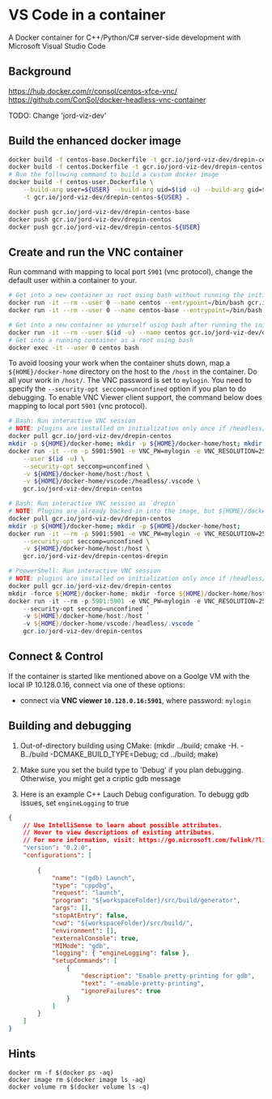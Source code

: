 # VS Code in a container
A Docker container for C++/Python/C# server-side development with Microsoft Visual Studio Code

## Background
https://hub.docker.com/r/consol/centos-xfce-vnc/
https://github.com/ConSol/docker-headless-vnc-container

TODO: Change 'jord-viz-dev'

## Build the enhanced docker image
```bash
docker build -f centos-base.Dockerfile -t gcr.io/jord-viz-dev/drepin-centos-base .
docker build -f centos.Dockerfile -t gcr.io/jord-viz-dev/drepin-centos .
# Run the following command to build a custom docker image
docker build -f centos-user.Dockerfile \
    --build-arg user=${USER} --build-arg uid=$(id -u) --build-arg gid=$(id -g) \
    -t gcr.io/jord-viz-dev/drepin-centos-${USER} .

docker push gcr.io/jord-viz-dev/drepin-centos-base
docker push gcr.io/jord-viz-dev/drepin-centos
docker push gcr.io/jord-viz-dev/drepin-centos-${USER}

```

## Create and run the VNC container
Run command with mapping to local port `5901` (vnc protocol), change the default user within a container to your. 
```Bash
# Get into a new container as root using bash without running the initialization script
docker run -it --rm --user 0 --name centos --entrypoint=/bin/bash gcr.io/jord-viz-dev/drepin-centos
docker run -it --rm --user 0 --name centos-base --entrypoint=/bin/bash gcr.io/jord-viz-dev/drepin-centos-base

# Get into a new container as yourself using bash after running the initialization script
docker run -it --rm --user $(id -u) --name centos gcr.io/jord-viz-dev/drepin-centos bash
# Get into a running container as a root using bash
docker exec -it --user 0 centos bash
```
To avoid loosing your work when the container shuts down, map a `${HOME}/docker-home` directory on the host 
to the `/host` in the container. Do all your work in `/host/`. The VNC password is set to `mylogin`. You need to specify the `--security-opt seccomp=unconfined` option if you plan to do debugging. To enable VNC Viewer client  support, the command below does mapping to local port `5901` (vnc protocol).

```Bash
# Bash: Run interactive VNC session 
# NOTE: plugins are installed on initialization only once if /headless/.vscode is mounted
docker pull gcr.io/jord-viz-dev/drepin-centos
mkdir -p ${HOME}/docker-home; mkdir -p ${HOME}/docker-home/host; mkdir -p ${HOME}/docker-home/vscode
docker run -it --rm -p 5901:5901 -e VNC_PW=mylogin -e VNC_RESOLUTION=2560x1440 --name centos \
    --user $(id -u) \
    --security-opt seccomp=unconfined \
    -v ${HOME}/docker-home/host:/host \
    -v ${HOME}/docker-home/vscode:/headless/.vscode \
    gcr.io/jord-viz-dev/drepin-centos

# Bash: Run interactive VNC session as `drepin`
# NOTE: Plugins are already backed-in into the image, but ${HOME}/docker-home/ will be owned by `drepin`
docker pull gcr.io/jord-viz-dev/drepin-centos
mkdir -p ${HOME}/docker-home; mkdir -p ${HOME}/docker-home/host;
docker run -it --rm -p 5901:5901 -e VNC_PW=mylogin -e VNC_RESOLUTION=2560x1440 --name centos \
    --security-opt seccomp=unconfined \
    -v ${HOME}/docker-home/host:/host \
    gcr.io/jord-viz-dev/drepin-centos-drepin
```

```PowerShell
# PopwerShell: Run interactive VNC session
# NOTE: plugins are installed on initialization only once if /headless/.vscode is mounted
docker pull gcr.io/jord-viz-dev/drepin-centos
mkdir -force ${HOME}/docker-home; mkdir -force ${HOME}/docker-home/host; mkdir -force ${HOME}/docker-home/vscode
docker run -it --rm -p 5901:5901 -e VNC_PW=mylogin -e VNC_RESOLUTION=2560x1440 --name centos `
    --security-opt seccomp=unconfined `
    -v ${HOME}/docker-home/host:/host `
    -v ${HOME}/docker-home/vscode:/headless/.vscode `
    gcr.io/jord-viz-dev/drepin-centos
```

## Connect & Control
If the container is started like mentioned above on a Goolge VM with the local IP 10.128.0.16, connect via one of these options:

* connect via __VNC viewer `10.128.0.16:5901`__, where password: `mylogin`

## Building and debugging

1. Out-of-directory building using CMake:
    (mkdir ../build; cmake -H. -B../build -DCMAKE_BUILD_TYPE=Debug; cd ../build; make)

2. Make sure you set the build type to 'Debug' if you plan debugging. Otherwise, you might get a criptic gdb message

3. Here is an example C++ Lauch Debug configuration. To debugg gdb issues, set `engineLogging` to true
```json
{
    // Use IntelliSense to learn about possible attributes.
    // Hover to view descriptions of existing attributes.
    // For more information, visit: https://go.microsoft.com/fwlink/?linkid=830387
    "version": "0.2.0",
    "configurations": [
        
        {
            "name": "(gdb) Launch",
            "type": "cppdbg",
            "request": "launch",
            "program": "${workspaceFolder}/src/build/generator",
            "args": [],
            "stopAtEntry": false,
            "cwd": "${workspaceFolder}/src/build/",
            "environment": [],
            "externalConsole": true,
            "MIMode": "gdb",
            "logging": { "engineLogging": false },
            "setupCommands": [
                {
                    "description": "Enable pretty-printing for gdb",
                    "text": "-enable-pretty-printing",
                    "ignoreFailures": true
                }
            ]
        }
    ]
}

```

## Hints

    docker rm -f $(docker ps -aq) 
    docker image rm $(docker image ls -aq)
    docker volume rm $(docker volume ls -q)
